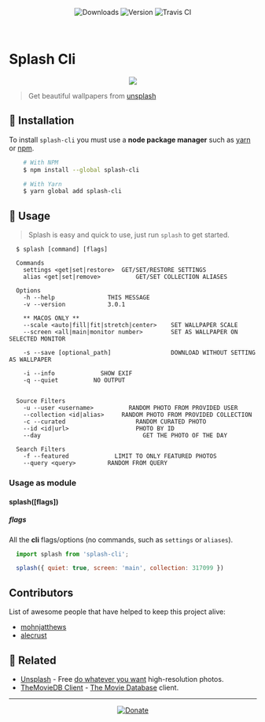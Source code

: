 <p align="center">
  <img src="https://img.shields.io/npm/dt/splash-cli.svg?style=for-the-badge" alt="Downloads" />
  <img src="https://img.shields.io/github/package-json/v/splash-cli/splash-cli.svg?style=for-the-badge" alt="Version" />
  <img src="https://img.shields.io/travis/splash-cli/splash-cli/master.svg?style=for-the-badge" alt="Travis CI" />
</p>

<br>

# Splash Cli
<p align="center">
	<img src="https://user-images.githubusercontent.com/16429579/46895514-07154800-ce79-11e8-9e1c-0df66a38a915.gif" />
</p>


> Get beautiful wallpapers from [unsplash](uwebsite)

## :floppy_disk: Installation

To install `splash-cli` you must use a **node package manager** such as [yarn](https://yarnpkg.com) or [npm](https://npmjs.com).

```bash
	# With NPM
	$ npm install --global splash-cli

	# With Yarn
	$ yarn global add splash-cli
```

## :paw_prints: Usage
> Splash is easy and quick to use, just run `splash` to get started.

```	
  $ splash [command] [flags]

  Commands
  	settings <get|set|restore>	GET/SET/RESTORE SETTINGS
  	alias <get|set|remove>			GET/SET COLLECTION ALIASES

  Options
  	-h --help			    THIS MESSAGE
  	-v --version			3.0.1

    ** MACOS ONLY **
  	--scale <auto|fill|fit|stretch|center>    SET WALLPAPER SCALE
  	--screen <all|main|monitor number>    	  SET AS WALLPAPER ON SELECTED MONITOR

  	-s --save [optional_path] 	              DOWNLOAD WITHOUT SETTING AS WALLPAPER

  	-i --info			  SHOW EXIF
  	-q --quiet			NO OUTPUT


  Source Filters
  	-u --user <username>		  RANDOM PHOTO FROM PROVIDED USER
  	--collection <id|alias>		RANDOM PHOTO FROM PROVIDED COLLECTION
  	-c --curated			        RANDOM CURATED PHOTO
  	--id <id|url>			        PHOTO BY ID
  	--day				              GET THE PHOTO OF THE DAY
	
  Search Filters
  	-f --featured			  LIMIT TO ONLY FEATURED PHOTOS
  	--query <query>			RANDOM FROM QUERY
```

### Usage as module
#### splash([flags])
##### flags
All the **cli** flags/options (no commands, such as `settings` or `aliases`).

```js
  import splash from 'splash-cli';

  splash({ quiet: true, screen: 'main', collection: 317099 })
```


## Contributors

List of awesome people that have helped to keep this project alive:

* [mohnjatthews](http://github.com/mohnjatthews)
* [alecrust](http://github.com/alecrust)

## :space_invader: Related

* [Unsplash](https://unsplash.com/) - Free [do whatever you want](https://unsplash.com/license) high-resolution photos.
* [TheMovieDB Client](https://github.com/rawnly/tmdb-cli) - [The Movie Database](https://themoviedb.org) client.

---

<p align="center">
  <a href="https://paypal.me/rawnly/1">
      <img src="https://img.shields.io/badge/donate-paypal-blue.svg?longCache=true&style=for-the-badge&colorA=34495e&colorB=1abc9c" alt="Donate"/>
    </a>
</p>

[uwebsite]: https://unsplash.com
[desk]: https://github.com/rawnly/splashdesktop
[oh-my-zsh]: https://github.com/robbyrussell/oh-my-zsh
[hyper]: https://github.com/zeit/hyper
[old-branch]: https://github.com/rawnly/splash-cli/tree/node%3C%3D7
[sample]: https://i.imgur.com/o0eXz6F.gif
[help]: https://user-images.githubusercontent.com/16429579/33238956-68de7c6a-d298-11e7-841d-2da1c624fce8.png

